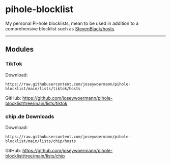 # pihole-blocklist

My personal Pi-hole blocklists, mean to be used in addition to a comprehensive blocklist such as [StevenBlack/hosts](https://github.com/StevenBlack/hosts).

---

## Modules

### TikTok

Download:

```
https://raw.githubusercontent.com/joseywoermann/pihole-blocklist/main/lists/tiktok/hosts
```

GitHub:
https://github.com/joseywoermann/pihole-blocklist/tree/main/lists/tiktok

### chip.de Downloads

Download:

```
https://raw.githubusercontent.com/joseywoermann/pihole-blocklist/main/lists/chip/hosts
```

GitHub:
https://github.com/joseywoermann/pihole-blocklist/tree/main/lists/chip

